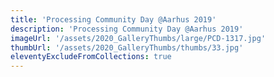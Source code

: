 ```yaml
---
title: 'Processing Community Day @Aarhus 2019'
description: 'Processing Community Day @Aarhus 2019'
imageUrl: '/assets/2020_GalleryThumbs/large/PCD-1317.jpg'
thumbUrl: '/assets/2020_GalleryThumbs/thumbs/33.jpg'
eleventyExcludeFromCollections: true
---
```


